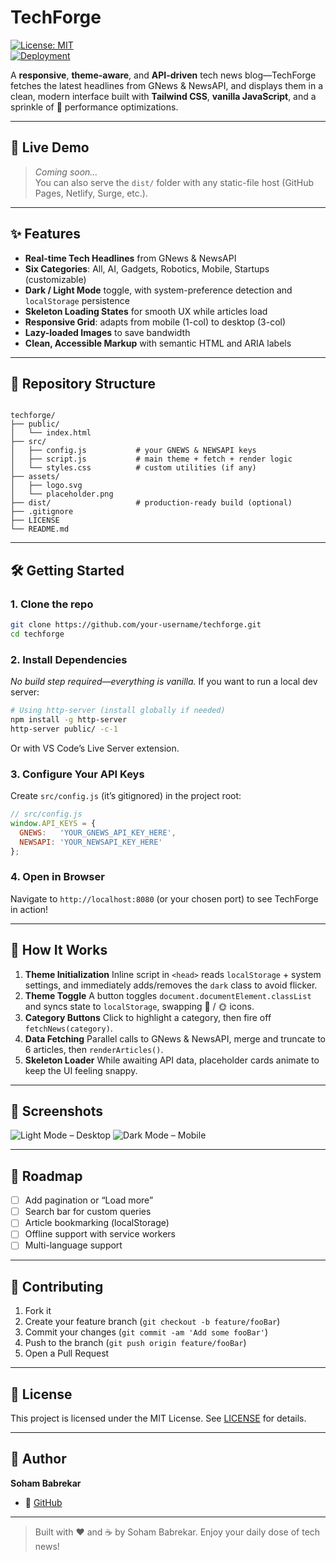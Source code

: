 
# TechForge

[![License: MIT](https://img.shields.io/badge/License-MIT-yellow.svg)](LICENSE)  
[![Deployment](https://img.shields.io/badge/deployed-static-blue)]()

A **responsive**, **theme-aware**, and **API-driven** tech news blog—TechForge fetches the latest headlines from GNews & NewsAPI, and displays them in a clean, modern interface built with **Tailwind CSS**, **vanilla JavaScript**, and a sprinkle of 🚀 performance optimizations.

---

## 🚀 Live Demo

> _Coming soon…_  
> You can also serve the `dist/` folder with any static-file host (GitHub Pages, Netlify, Surge, etc.).

---

## ✨ Features

- **Real-time Tech Headlines** from GNews & NewsAPI  
- **Six Categories**: All, AI, Gadgets, Robotics, Mobile, Startups (customizable)  
- **Dark / Light Mode** toggle, with system-preference detection and `localStorage` persistence  
- **Skeleton Loading States** for smooth UX while articles load  
- **Responsive Grid**: adapts from mobile (1-col) to desktop (3-col)  
- **Lazy-loaded Images** to save bandwidth  
- **Clean, Accessible Markup** with semantic HTML and ARIA labels  

---

## 📁 Repository Structure

```

techforge/
├── public/
│   └── index.html
├── src/
│   ├── config.js           # your GNEWS & NEWSAPI keys
│   ├── script.js           # main theme + fetch + render logic
│   └── styles.css          # custom utilities (if any)
├── assets/
│   ├── logo.svg
│   └── placeholder.png
├── dist/                   # production-ready build (optional)
├── .gitignore
├── LICENSE
└── README.md

````

---

## 🛠️ Getting Started

### 1. Clone the repo

```bash
git clone https://github.com/your-username/techforge.git
cd techforge
````

### 2. Install Dependencies

*No build step required—everything is vanilla.*
If you want to run a local dev server:

```bash
# Using http-server (install globally if needed)
npm install -g http-server
http-server public/ -c-1
```

Or with VS Code’s Live Server extension.

### 3. Configure Your API Keys

Create `src/config.js` (it’s gitignored) in the project root:

```js
// src/config.js
window.API_KEYS = {
  GNEWS:   'YOUR_GNEWS_API_KEY_HERE',
  NEWSAPI: 'YOUR_NEWSAPI_KEY_HERE'
};
```

### 4. Open in Browser

Navigate to `http://localhost:8080` (or your chosen port) to see TechForge in action!

---

## 🧩 How It Works

1. **Theme Initialization**
   Inline script in `<head>` reads `localStorage` + system settings, and immediately adds/removes the `dark` class to avoid flicker.
2. **Theme Toggle**
   A button toggles `document.documentElement.classList` and syncs state to `localStorage`, swapping 🌙 / 🌞 icons.
3. **Category Buttons**
   Click to highlight a category, then fire off `fetchNews(category)`.
4. **Data Fetching**
   Parallel calls to GNews & NewsAPI, merge and truncate to 6 articles, then `renderArticles()`.
5. **Skeleton Loader**
   While awaiting API data, placeholder cards animate to keep the UI feeling snappy.

---

## 🎨 Screenshots

![Light Mode – Desktop](docs/screenshots/light-desktop.png)
![Dark Mode – Mobile](docs/screenshots/dark-mobile.png)

---

## 🧭 Roadmap

* [ ] Add pagination or “Load more”
* [ ] Search bar for custom queries
* [ ] Article bookmarking (localStorage)
* [ ] Offline support with service workers
* [ ] Multi-language support

---

## 🤝 Contributing

1. Fork it
2. Create your feature branch (`git checkout -b feature/fooBar`)
3. Commit your changes (`git commit -am 'Add some fooBar'`)
4. Push to the branch (`git push origin feature/fooBar`)
5. Open a Pull Request

---

## 📜 License

This project is licensed under the MIT License. See [LICENSE](LICENSE) for details.

---

## 👤 Author

**Soham Babrekar**

* 🔗 [GitHub](https://github.com/Sohamsig)

---

> Built with ❤️ and ☕ by Soham Babrekar. Enjoy your daily dose of tech news!
